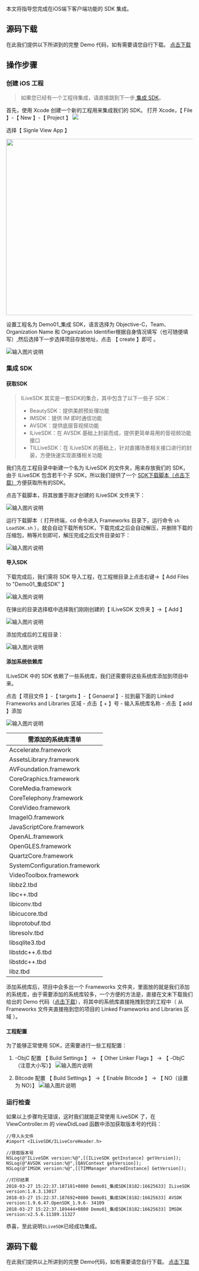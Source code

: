  本文将指导您完成在iOS端下客户端功能的 SDK 集成。
 ## 源码下载
 在此我们提供以下所讲到的完整 Demo 代码，如有需要请您自行下载。
 [点击下载](http://dldir1.qq.com/hudongzhibo/ILiveSDK/Demo/iOS/demo_import.zip)
## 操作步骤
### 创建 iOS 工程
> 如果您已经有一个工程待集成，请直接跳到下一步[ 集成 SDK](#.E9.9B.86.E6.88.90-sdk)。

首先，使用 Xcode 创建一个新的工程用来集成我们的 SDK。
打开 Xcode，【 File 】-【 New 】-【 Project 】
<img src="https://main.qcloudimg.com/raw/145fb381bfa9b5752fb78618a1801c48.png"/>

选择【 Signle View App 】

<img src="https://main.qcloudimg.com/raw/9a73593d5b7749bbb5bbbdc7b0720202.png" width = "730" height = "476"/><br>

设置工程名为 Demo01\_集成 SDK，语言选择为 Objective-C，Team、Organization Name 和 Organization Identifier根据自身情况填写（也可随便填写）,然后选择下一步选择项目存放地址，点击 【 create 】即可 。

 ![输入图片说明](https://main.qcloudimg.com/raw/370f312b4b21584d4f95d70bc092ea6b.png "在这里输入图片标题")


### 集成 SDK

#### 获取SDK

>ILiveSDK 其实是一套SDK的集合，其中包含了以下一些子 SDK：
> - BeautySDK：提供美颜预处理功能
> - IMSDK：提供 IM 即时通信功能
> - AVSDK：提供底层音视频功能
> - ILiveSDK：在 AVSDK 基础上封装而成，提供更简单易用的音视频功能接口
> - TILLiveSDK：在 ILiveSDK 的基础上，针对直播场景相关接口进行的封装，方便快速实现直播相关功能

我们先在工程目录中新建一个名为 ILiveSDK 的文件夹，用来存放我们的 SDK，由于 ILiveSDK 包含若干个子 SDK，所以我们提供了一个 [SDK下载脚本（点击下载）](http://dldir1.qq.com/hudongzhibo/ILiveSDK/LoadSDK.sh)方便获取所有的SDK。

点击下载脚本，将其放置于刚才创建的 ILiveSDK 文件夹下：

![输入图片说明](https://gitee.com/uploads/images/2018/0327/142610_5af5b739_1839574.png "在这里输入图片标题")

运行下载脚本（ 打开终端，cd 命令进入 Frameworks 目录下，运行命令 `sh LoadSDK.sh` ），就会自动下载所有SDK，下载完成之后会自动解压，并删除下载的压缩包，稍等片刻即可，解压完成之后文件目录如下：

![输入图片说明](https://gitee.com/uploads/images/2018/0327/144510_f76b525e_1839574.png "在这里输入图片标题")

#### 导入SDK
下载完成后，我们需将 SDK 导入工程，在工程根目录上点击右键->【 Add Files to "Demo01\_集成SDK" 】

![输入图片说明](https://gitee.com/uploads/images/2018/0327/153534_7f4c7553_1839574.png "在这里输入图片标题")

在弹出的目录选择框中选择我们刚刚创建的【 ILiveSDK 文件夹 】->【 Add 】

![输入图片说明](https://gitee.com/uploads/images/2018/0327/145257_16ed9532_1839574.png "在这里输入图片标题")

添加完成后的工程目录：

![输入图片说明](https://gitee.com/uploads/images/2018/0327/145423_13d923dd_1839574.png "在这里输入图片标题")
　　

#### 添加系统依赖库

ILiveSDK 中的 SDK 依赖了一些系统库，我们还需要将这些系统库添加到项目中来。

点击【 项目文件 】-【 targets 】-【 Genaeral 】- 拉到最下面的 Linked Frameworks and Libraries 区域 - 点击【 + 】号 - 输入系统库名称 - 点击【 add 】添加

![输入图片说明](https://gitee.com/uploads/images/2018/0327/150647_c34068ff_1839574.png "在这里输入图片标题")

|需添加的系统库清单|
|---|
|Accelerate.framework|
|AssetsLibrary.framework|
|AVFoundation.framework|
|CoreGraphics.framework|
|CoreMedia.framework|
|CoreTelephony.framework|
|CoreVideo.framework|
|ImageIO.framework|
|JavaScriptCore.framework|
|OpenAL.framework|
|OpenGLES.framework|
|QuartzCore.framework|
|SystemConfiguration.framework|
|VideoToolbox.framework|
|libbz2.tbd|
|libc++.tbd|
|libiconv.tbd|
|libicucore.tbd|
|libprotobuf.tbd|
|libresolv.tbd|
|libsqlite3.tbd|
|libstdc++.6.tbd|
|libstdc++.tbd|
|libz.tbd|

添加系统库后，项目中会多出一个 Frameworks 文件夹，里面放的就是我们添加的系统库，由于需要添加的系统库较多，一个方便的方法是，直接在文末下载我们给出的 Demo 代码（[点击下载](http://dldir1.qq.com/hudongzhibo/ILiveSDK/Demo/iOS/demo_import.zip)），将其中的系统库直接拖拽到您的工程中（ 从 Frameworks 文件夹直接拖到您的项目的 Linked Frameworks and Libraries 区域 ）。


#### 工程配置

为了能够正常使用 SDK，还需要进行一些工程配置：

1. -ObjC 配置
【 Build Settings 】 -> 【 Other Linker Flags 】 -> 【 -ObjC （注意大小写）】
![输入图片说明](https://gitee.com/uploads/images/2018/0327/151817_09a88486_1839574.png "在这里输入图片标题")

2. Bitcode 配置
【 Build Settings 】 ->【 Enable Bitcode 】 -> 【 NO（设置为 NO）】
![输入图片说明](https://gitee.com/uploads/images/2018/0327/151840_ca903f1e_1839574.png "在这里输入图片标题")

### 运行检查

如果以上步骤均无错误，这时我们就能正常使用 ILiveSDK 了，在 ViewController.m 的  viewDidLoad 函数中添加获取版本号的代码：
```
//导入头文件
#import <ILiveSDK/ILiveCoreHeader.h>
```

```
//获取版本号
NSLog(@"ILiveSDK version:%@",[[ILiveSDK getInstance] getVersion]);
NSLog(@"AVSDK version:%@",[QAVContext getVersion]);
NSLog(@"IMSDK version:%@",[[TIMManager sharedInstance] GetVersion]);
```

```
//打印结果
2018-03-27 15:22:37.187181+0800 Demo01_集成SDK[8182:16625633] ILiveSDK version:1.8.3.13017
2018-03-27 15:22:37.187692+0800 Demo01_集成SDK[8182:16625633] AVSDK version:1.9.6.47.OpenSDK_1.9.6- 34109
2018-03-27 15:22:37.189444+0800 Demo01_集成SDK[8182:16625633] IMSDK version:v2.5.6.11389.11327
```

恭喜，至此说明`ILiveSDK`已经成功集成。

## 源码下载
在此我们提供以上所讲到的完整 Demo代码，如有需要请您自行下载。
[点击下载](http://dldir1.qq.com/hudongzhibo/ILiveSDK/Demo/iOS/demo_import.zip)

